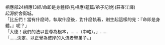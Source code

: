 相應部24相應13經/命即是身體經(見相應/蘊篇/弟子記說)(莊春江譯)  
起源於舍衛城。  
「比丘們！當有什麼時，執取什麼後，對什麼執著，則生起這樣的見：『命即是身體。』呢？」  
「大德！我們的法以世尊為根本，……（中略）。」……  
「……決定、以正覺為彼岸的入流者聖弟子。」  
  
  

